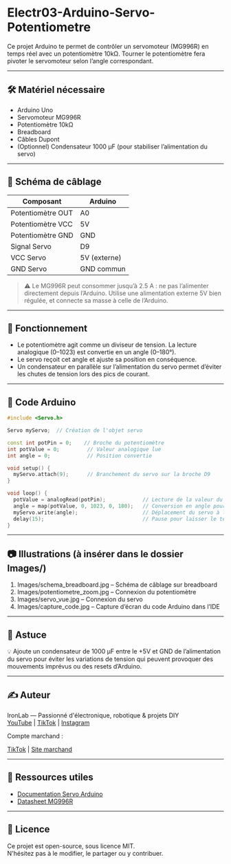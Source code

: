 # Electr03-Arduino-Servo-Potentiometre

Ce projet Arduino te permet de contrôler un servomoteur (MG996R) en temps réel avec un potentiomètre 10kΩ. Tourner le potentiomètre fera pivoter le servomoteur selon l’angle correspondant.

---

## 🛠 Matériel nécessaire

- Arduino Uno
- Servomoteur MG996R
- Potentiomètre 10kΩ
- Breadboard
- Câbles Dupont
- (Optionnel) Condensateur 1000 µF (pour stabiliser l’alimentation du servo)

---

## 🔌 Schéma de câblage

| Composant         | Arduino         |
|-------------------|-----------------|
| Potentiomètre OUT | A0              |
| Potentiomètre VCC | 5V              |
| Potentiomètre GND | GND             |
| Signal Servo      | D9              |
| VCC Servo         | 5V (externe)    |
| GND Servo         | GND commun      |

> ⚠️ Le MG996R peut consommer jusqu’à 2.5 A : ne pas l’alimenter directement depuis l’Arduino. Utilise une alimentation externe 5V bien régulée, et connecte sa masse à celle de l’Arduino.

---

## 🧠 Fonctionnement

- Le potentiomètre agit comme un diviseur de tension. La lecture analogique (0–1023) est convertie en un angle (0–180°).
- Le servo reçoit cet angle et ajuste sa position en conséquence.
- Un condensateur en parallèle sur l’alimentation du servo permet d’éviter les chutes de tension lors des pics de courant.

---

## 💾 Code Arduino

```cpp
#include <Servo.h>

Servo myServo;  // Création de l'objet servo

const int potPin = 0;    // Broche du potentiomètre
int potValue = 0;         // Valeur analogique lue
int angle = 0;            // Position convertie

void setup() {
  myServo.attach(9);      // Branchement du servo sur la broche D9
}

void loop() {
  potValue = analogRead(potPin);            // Lecture de la valeur du potentiomètre
  angle = map(potValue, 0, 1023, 0, 180);   // Conversion en angle pour le servo
  myServo.write(angle);                     // Déplacement du servo à l'angle donné
  delay(15);                                // Pause pour laisser le temps au servo de bouger
}
``` 
---

## 📷 Illustrations (à insérer dans le dossier Images/)

1. Images/schema_breadboard.jpg – Schéma de câblage sur breadboard  
2. Images/potentiometre_zoom.jpg – Connexion du potentiomètre  
3. Images/servo_vue.jpg – Connexion du servo  
4. Images/capture_code.jpg – Capture d’écran du code Arduino dans l’IDE

---

## 📌 Astuce

💡 Ajoute un condensateur de 1000 µF entre le +5V et GND de l’alimentation du servo pour éviter les variations de tension qui peuvent provoquer des mouvements imprévus ou des resets d’Arduino.

---

## ✍️ Auteur

IronLab — Passionné d'électronique, robotique & projets DIY  
[YouTube](https://youtube.com/@ironlab_974) | [TikTok](https://www.tiktok.com/@ironlab_974) | [Instagram](https://www.instagram.com/ironlab_974)

Compte marchand :

[TikTok](https://www.tiktok.com/@corail.creation) | [Site marchand](https://www.corail-creation.re)

---

## 🔗 Ressources utiles

- [Documentation Servo Arduino](https://www.arduino.cc/en/reference/servo)
- [Datasheet MG996R](https://www.electronicoscaldas.com/datasheet/MG996R_Tower-Pro.pdf)

---

## 📄 Licence

Ce projet est open-source, sous licence MIT.  
N'hésitez pas à le modifier, le partager ou y contribuer.